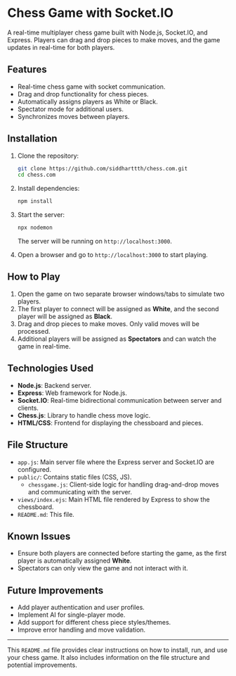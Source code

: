 # Chess Game with Socket.IO

A real-time multiplayer chess game built with Node.js, Socket.IO, and Express. Players can drag and drop pieces to make moves, and the game updates in real-time for both players.

## Features

- Real-time chess game with socket communication.
- Drag and drop functionality for chess pieces.
- Automatically assigns players as White or Black.
- Spectator mode for additional users.
- Synchronizes moves between players.

## Installation

1. Clone the repository:

    ```bash
    git clone https://github.com/siddharttth/chess.com.git
    cd chess.com
    ```

2. Install dependencies:

    ```bash
    npm install
    ```

3. Start the server:

    ```bash
    npx nodemon
    ```

   The server will be running on `http://localhost:3000`.

4. Open a browser and go to `http://localhost:3000` to start playing.

## How to Play

1. Open the game on two separate browser windows/tabs to simulate two players.
2. The first player to connect will be assigned as **White**, and the second player will be assigned as **Black**.
3. Drag and drop pieces to make moves. Only valid moves will be processed.
4. Additional players will be assigned as **Spectators** and can watch the game in real-time.

## Technologies Used

- **Node.js**: Backend server.
- **Express**: Web framework for Node.js.
- **Socket.IO**: Real-time bidirectional communication between server and clients.
- **Chess.js**: Library to handle chess move logic.
- **HTML/CSS**: Frontend for displaying the chessboard and pieces.

## File Structure

- `app.js`: Main server file where the Express server and Socket.IO are configured.
- `public/`: Contains static files (CSS, JS).
  - `chessgame.js`: Client-side logic for handling drag-and-drop moves and communicating with the server.
- `views/index.ejs`: Main HTML file rendered by Express to show the chessboard.
- `README.md`: This file.

## Known Issues

- Ensure both players are connected before starting the game, as the first player is automatically assigned **White**.
- Spectators can only view the game and not interact with it.

## Future Improvements

- Add player authentication and user profiles.
- Implement AI for single-player mode.
- Add support for different chess piece styles/themes.
- Improve error handling and move validation.

---

This `README.md` file provides clear instructions on how to install, run, and use your chess game. It also includes information on the file structure and potential improvements.
